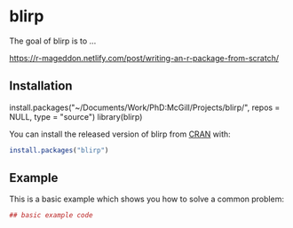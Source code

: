 # blirp

The goal of blirp is to ...


https://r-mageddon.netlify.com/post/writing-an-r-package-from-scratch/

## Installation


install.packages("~/Documents/Work/PhD:McGill/Projects/blirp/", repos = NULL, type = "source")
library(blirp)


You can install the released version of blirp from [CRAN](https://CRAN.R-project.org) with:

``` r
install.packages("blirp")
```

## Example

This is a basic example which shows you how to solve a common problem:

``` r
## basic example code
```

